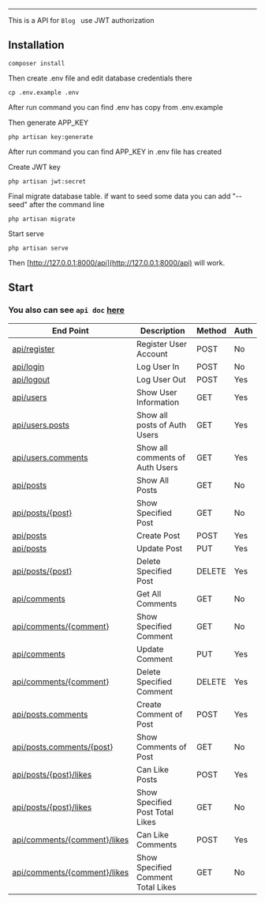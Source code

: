 
------------
This is a API for `Blog ` use JWT authorization

Installation
------------


```
composer install
```

Then create .env file and edit database credentials there

```
cp .env.example .env
```
After run command you can find .env has copy from .env.example

Then generate APP_KEY
```
php artisan key:generate
```
After run command you can find APP_KEY in .env file has created

Create JWT key
```
php artisan jwt:secret
```

Final migrate database table. if want to seed some data you can add "--seed" after the command line
```
php artisan migrate
```

Start serve
```
php artisan serve
```
Then [http://127.0.0.1:8000/api](http://127.0.0.1:8000/api) will work.

Start
-----
 ### You also can see `api doc` [here](http://localhost/Post/public/docs/index.html)


End Point | Description | Method | Auth | 
|---|---|---|---|
| [api/register](http://127.0.0.1:8000/api/register) | Register User Account | POST | No |
| [api/login](http://127.0.0.1:8000/api/login) | Log User In  | POST | No |
| [api/logout](http://127.0.0.1:8000/api/logout) | Log User Out  | POST | Yes |
| [api/users](http://127.0.0.1:8000/api/users) | Show User Information  | GET | Yes |
| [api/users.posts](http://127.0.0.1:8000/api/users.posts) | Show all posts of  Auth Users  | GET | Yes |
| [api/users.comments](http://127.0.0.1:8000/api/users.comments) | Show all comments of  Auth Users  | GET | Yes |
| [api/posts](http://127.0.0.1:8000/api/posts) | Show All Posts  | GET | No |
| [api/posts/{post}](http://127.0.0.1:8000/api/posts/1}) | Show Specified Post  | GET | No |
| [api/posts](http://127.0.0.1:8000/api/posts) | Create Post  | POST | Yes |
| [api/posts](http://127.0.0.1:8000/api/posts) | Update Post  | PUT | Yes |
| [api/posts/{post}](http://127.0.0.1:8000/api/posts/1) | Delete Specified Post  | DELETE | Yes |
| [api/comments](http://127.0.0.1:8000/api/comments) | Get All Comments  | GET | No |
| [api/comments/{comment}](http://127.0.0.1:8000/api/commenst/1}) | Show Specified Comment  | GET | No |
| [api/comments](http://127.0.0.1:8000/api/comments) | Update Comment  | PUT | Yes |
| [api/comments/{comment}](http://127.0.0.1:8000/api/comments/1) | Delete Specified Comment  | DELETE | Yes |
| [api/posts.comments](http://127.0.0.1:8000/api/posts.comments) | Create Comment of Post  | POST | Yes |
| [api/posts.comments/{post}](http://127.0.0.1:8000/api/posts.comments/1) | Show Comments of Post  | GET | No |
| [api/posts/{post}/likes](http://127.0.0.1:8000/api/posts/1/likes) | Can Like Posts  | POST | Yes |
| [api/posts/{post}/likes](http://127.0.0.1:8000/api/posts/1/likes) | Show Specified Post Total Likes  | GET | No |
| [api/comments/{comment}/likes](http://127.0.0.1:8000/api/comments/1/likes) | Can Like Comments  | POST | Yes |
| [api/comments/{comment}/likes](http://127.0.0.1:8000/api/comments/1/likes) | Show Specified Comment Total Likes  | GET | No |

